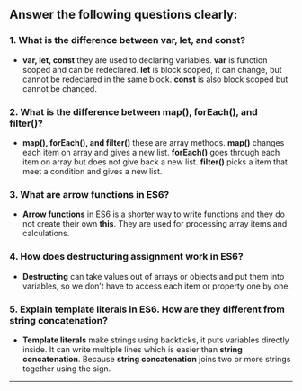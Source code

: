 ## Answer the following questions clearly:

### 1. What is the difference between var, let, and const?
- **var, let, const** they are used to declaring variables. **var** is function scoped and can be redeclared. **let** is block scoped, it can change, but cannot be redeclared in the same block. **const** is also block scoped but cannot be changed.

### 2. What is the difference between map(), forEach(), and filter()?
- **map(), forEach(), and filter()** these are array methods. **map()** changes each item on array and gives a new list. **forEach()** goes through each item on array but does not give back a new list. **filter()** picks a item that meet a condition and gives a new list.

### 3. What are arrow functions in ES6?
- **Arrow functions** in ES6 is a shorter way to write functions and they do not create their own **this**. They are used for processing array items and calculations.

### 4. How does destructuring assignment work in ES6?
- **Destructing** can take values out of arrays or objects and put them into variables, so we don’t have to access each item or property one by one.

### 5. Explain template literals in ES6. How are they different from string concatenation?
- **Template literals** make strings using backticks, it puts variables directly inside. It can write multiple lines which is easier than **string concatenation**. Because **string concatenation** joins two or more strings together using the sign.

---